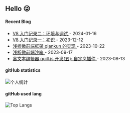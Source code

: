 ## Hello 😜


#### Recent Blog  
 

* <a href='https://www.cnblogs.com/Grewer/p/17968948' target='_blank'>V8 入门记录二：环境与调试 </a> - 2024-01-16 
* <a href='https://www.cnblogs.com/Grewer/p/17898196.html' target='_blank'>V8 入门记录一：初识 </a> - 2023-12-12 
* <a href='https://www.cnblogs.com/Grewer/p/17781459.html' target='_blank'>浅析微前端框架 qiankun 的实现 </a> - 2023-10-22 
* <a href='https://www.cnblogs.com/Grewer/p/17709651.html' target='_blank'>浅析微前端沙箱 </a> - 2023-09-17 
* <a href='https://www.cnblogs.com/Grewer/p/17627630.html' target='_blank'>富文本编辑器 quill.js 开发(五): 自定义插件 </a> - 2023-08-13 



#### gitHub statistics

![个人统计](https://github-readme-stats.vercel.app/api?username=grewer&show_icons=true&icon_color=CE1D2D&text_color=718096&bg_color=ffffff&hide_title=true)


#### gitHub used lang

![Top Langs](https://github-readme-stats.vercel.app/api/top-langs/?username=grewer&layout=compact)

